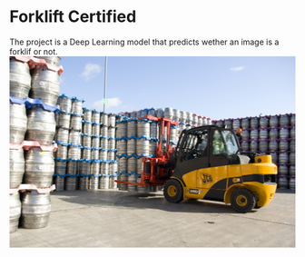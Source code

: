 # Forklift Certified

The project is a Deep Learning model that predicts wether an image is a forklif or not.
![forklift](Images/forklift.jpg "Forklift")
